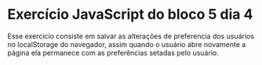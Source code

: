 # Exercício JavaScript do bloco 5 dia 4

Esse exercicío consiste em salvar as alterações de preferencia dos usuários no localStorage do navegador, assim quando o usuário abre novamente a página ela permanece com as preferências setadas pelo usuário.
